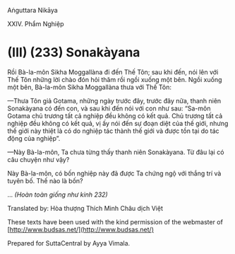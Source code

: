 Aṅguttara Nikāya

XXIV. Phẩm Nghiệp

# (III) (233) Sonakàyana

Rồi Bà-la-môn Sikha Moggallàna đi đến Thế Tôn; sau khi đến, nói lên với Thế Tôn những lời chào đón hỏi thăm rồi ngồi xuống một bên. Ngồi xuống một bên, Bà-la-môn Sikha Moggallàna thưa với Thế Tôn:

—Thưa Tôn giả Gotama, những ngày trước đây, trước đây nữa, thanh niên Sonakàyana có đến con, và sau khi đến nói với con như sau: “Sa-môn Gotama chủ trương tất cả nghiệp đều không có kết quả. Chủ trương tất cả nghiệp đều không có kết quả, vị ấy nói đến sự đoạn diệt của thế giới, nhưng thế giới này thiệt là có do nghiệp tác thành thế giới và được tồn tại do tác động của nghiệp”.

—Này Bà-la-môn, Ta chưa từng thấy thanh niên Sonakàyana. Từ đâu lại có câu chuyện như vậy?

Này Bà-la-môn, có bốn nghiệp này đã được Ta chứng ngộ với thắng trí và tuyên bố. Thế nào là bốn?

... _(Hoàn toàn giống như kinh 232)_

Translated by: Hòa thượng Thích Minh Châu dịch Việt

These texts have been used with the kind permission of the webmaster of [http://www.budsas.net/](http://www.budsas.net/)

Prepared for SuttaCentral by Ayya Vimala.